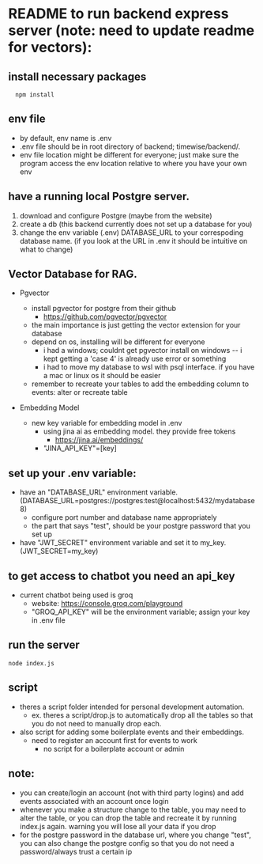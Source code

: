 # README to run backend express server (note: need to update readme for vectors):
## install necessary packages
```
  npm install
```
## env file
- by default, env name is .env
- .env file should be in root directory of backend; timewise/backend/.
- env file location might be different for everyone; just make sure the program access the env location relative to where you have your own env

## have a running local Postgre server.
1. download and configure Postgre (maybe from the website)
2. create a db (this backend currently does not set up a database for you)
3. change the env variable (.env) DATABASE_URL to your correspoding database name. (if you look at the URL in .env it should be intuitive on what to change)

## Vector Database for RAG.

- Pgvector
  - install pgvector for postgre from their github
      - https://github.com/pgvector/pgvector
  - the main importance is just getting the vector extension for your database
  - depend on os, installing will be different for everyone
    - i had a windows; couldnt get pgvector install on windows -- i kept getting a 'case 4' is already use error or something
    - i had to move my database to wsl with psql interface. if you have a mac or linux os it should be easier
  - remember to recreate your tables to add the embedding column to events: alter or recreate table

- Embedding Model
  - new key variable for embedding model in .env
    - using jina ai as embedding model. they provide free tokens
        - https://jina.ai/embeddings/
    - "JINA_API_KEY"=[key]


## set up your .env variable:
- have an "DATABASE_URL" environment variable. (DATABASE_URL=postgres://postgres:test@localhost:5432/mydatabase8)
	- configure port number and database name appropriately
	- the part that says "test", should be your postgre password that you set up
- have "JWT_SECRET" environment variable and set it to my_key. (JWT_SECRET=my_key)

## to get access to chatbot you need an api_key
- current chatbot being used is groq 
	- website: https://console.groq.com/playground 
	- "GROQ_API_KEY" will be the environment variable; assign your key in .env file

## run the server

```
node index.js
```

## script
- theres a script folder intended for personal development automation. 
	- ex. theres a script/drop.js to automatically drop all the tables so that you do not need to manually drop each.
- also script for adding some boilerplate events and their embeddings.
    - need to register an account first for events to work
      - no script for a boilerplate account or admin

## note: 

- you can create/login an account (not with third party logins) and add events associated with an account once login
- whenever you make a structure change to the table, you may need to alter the table, or you can drop the table and recreate it by running index.js again. warning you will lose all your data if you drop
- for the postgre password in the database url, where you change "test", you can also change the postgre config so that you do not need a password/always trust a certain ip
